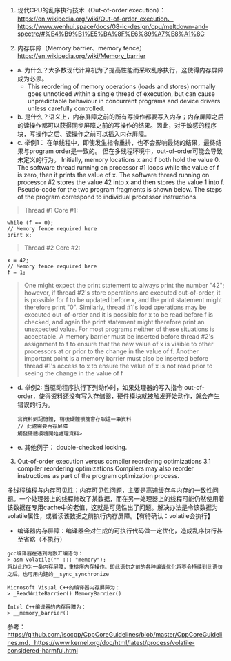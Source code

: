 1. 现代CPU的乱序执行技术（Out-of-order execution）：https://en.wikipedia.org/wiki/Out-of-order_execution、https://www.wenhui.space/docs/08-ic-design/cpu/meltdown-and-spectre/#%E4%B9%B1%E5%BA%8F%E6%89%A7%E8%A1%8C

2. 内存屏障（Memory barrier、memory fence） https://en.wikipedia.org/wiki/Memory_barrier
*  a. 为什么？大多数现代计算机为了提高性能而采取乱序执行，这使得内存屏障成为必须。
    * This reordering of memory operations (loads and stores) normally goes unnoticed within a single thread of execution, but can cause unpredictable behaviour in concurrent programs and device drivers unless carefully controlled.
*  b. 是什么？语义上，内存屏障之前的所有写操作都要写入内存；内存屏障之后的读操作都可以获得同步屏障之前的写操作的结果。因此，对于敏感的程序块，写操作之后、读操作之前可以插入内存屏障。
*  c. 举例1：
  在单线程中，即使发生指令重排，也不会影响最终的结果，最终结果与program order是一致的。
  但在多线程环境中，out-of-order可能会导致未定义的行为。
  Initially, memory locations x and f both hold the value 0. The software thread running on processor #1 loops while the value of f is zero, then it prints the value of x. The software thread running on processor #2 stores the value 42 into x and then stores the value 1 into f. Pseudo-code for the two program fragments is shown below.
  The steps of the program correspond to individual processor instructions.
  > Thread #1 Core #1:
  ```
  while (f == 0);
  // Memory fence required here
  print x;
  ```
  > Thread #2 Core #2:
  ```
  x = 42;
  // Memory fence required here
  f = 1;
  ```
  > One might expect the print statement to always print the number "42"; however, if thread #2's store operations are executed out-of-order, it is possible for f to be updated before x, and the print statement might therefore print "0". Similarly, thread #1's load operations may be executed out-of-order and it is possible for x to be read before f is checked, and again the print statement might therefore print an unexpected value. For most programs neither of these situations is acceptable.
  > A memory barrier must be inserted before thread #2's assignment to f to ensure that the new value of x is visible to other processors at or prior to the change in the value of f.
  > Another important point is a memory barrier must also be inserted before thread #1's access to x to ensure the value of x is not read prior to seeing the change in the value of f
* d. 举例2:
  当驱动程序执行下列动作时，如果处理器的写入指令 out-of-order，使得资料还没有写入存储器，硬件模块就被触发开始动作，就会产生错误的行为。
  ```
  寫資料到記憶體, 稍後硬體模塊會存取這一筆資料
  // 此處需要內存屏障
  觸發硬體模塊開始處理資料>
  ```
* e. 其他例子： double-checked locking.

3. Out-of-order execution versus compiler reordering optimizations
3.1 compiler reordering optimizations
Compilers may also reorder instructions as part of the program optimization process. 

多线程编程与内存可见性：内存可见性问题，主要是高速缓存与内存的一致性问题。一个处理器上的线程修改了某数据，而在另一处理器上的线程可能仍然使用着该数据在专用cache中的老值，这就是可见性出了问题。解决办法是令该数据为volatile属性，或者读该数据之前执行内存屏障。【有待确认：volatile会执行】
* 编译器内存屏障：编译器会对生成的可执行代码做一定优化，造成乱序执行甚至省略（不执行）
```
gcc编译器在遇到内嵌汇编语句：
> asm volatile("" ::: "memory");
将以此作为一条内存屏障，重排序内存操作。即此语句之前的各种编译优化将不会持续到此语句之后。也可用内建的__sync_synchronize

Microsoft Visual C++的编译器内存屏障为：
> _ReadWriteBarrier() MemoryBarrier()

Intel C++编译器的内存屏障为：
> __memory_barrier()
```

参考：https://github.com/isocpp/CppCoreGuidelines/blob/master/CppCoreGuidelines.md、https://www.kernel.org/doc/html/latest/process/volatile-considered-harmful.html

